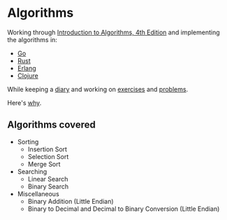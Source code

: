 # Algorithms

Working through [Introduction to
Algorithms, 4th Edition](https://mitpress.mit.edu/9780262046305/) and
implementing the algorithms in:

- [Go](go/)
- [Rust](rust/)
- [Erlang](erlang/)
- [Clojure](clojure/)

While keeping a [diary](diary.md) and working on [exercises](exercises/) and
[problems](problems/).

Here's
[why](https://paedubucher.ch/articles/2023-07-29-learning-algorithms.html).

## Algorithms covered

- Sorting
    - Insertion Sort
    - Selection Sort
    - Merge Sort
- Searching
    - Linear Search
    - Binary Search
- Miscellaneous
    - Binary Addition (Little Endian)
    - Binary to Decimal and Decimal to Binary Conversion (Little Endian)
